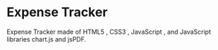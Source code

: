 # Expense Tracker

Expense Tracker made of HTML5 , CSS3 , JavaScript , and JavaScript libraries chart.js and jsPDF.
